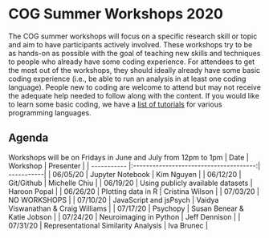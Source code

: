 # COG Summer Workshops 2020
The COG summer workshops will focus on a specific research skill or topic and aim to have participants actively involved. These workshops try to be as hands-on as possible with the goal of teaching new skills and techniques to people who already have some coding experience. For attendees to get the most out of the workshops, they should ideally already have some basic coding experience (i.e., be able to run an analysis in at least one coding language). People new to coding are welcome to attend but may not receive the adequate help needed to follow along with the content. If you would like to learn some basic coding, we have a [list of tutorials](https://github.com/TU-Coding-Outreach-Group/Tutorials/blob/master/index.md) for various programming languages.

## Agenda
Workshops will be on Fridays in June and July from 12pm to 1pm
| Date        | Workshop                               | Presenter  |
| ----------- |:--------------------------------------:| -----------|
| 06/05/20    | Jupyter Notebook                       | Kim Nguyen |
| 06/12/20    | Git/Github                             | Michelle Chiu |
| 06/19/20    | Using publicly available datasets      | Haroon Popal |
| 06/26/20    | Plotting data in R                     | Cristina Wilson |
| 07/03/20    | NO WORKSHOPS                           |
| 07/10/20    | JavaScript and jsPsych                 | Vaidya Viswanathan & Craig Williams |
| 07/17/20    | Psychopy                               | Susan Benear & Katie Jobson |
| 07/24/20    | Neuroimaging in Python                 | Jeff Dennison |
| 07/31/20    | Representational Similarity Analysis   | Iva Brunec |
